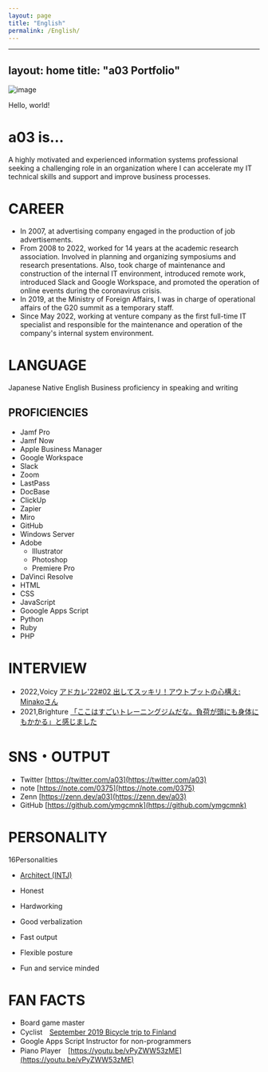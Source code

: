 ```yaml
---
layout: page
title: "English"
permalink: /English/
---
```


---
layout: home
title: "a03 Portfolio"
---

![image](https://user-images.githubusercontent.com/20861176/232205747-72523a82-ed82-4cd2-910e-39bad051c750.png)


Hello, world!

# a03 is...
A highly motivated and experienced information systems professional seeking a challenging role in an organization where I can accelerate  my IT technical skills and support and improve business processes.


# CAREER
- In 2007, at advertising company engaged in the production of job advertisements.
- From 2008 to 2022, worked for 14 years at the academic research association. Involved in planning and organizing symposiums and research presentations. Also, took charge of maintenance and construction of the internal IT environment, introduced remote work, introduced Slack and Google Workspace, and promoted the operation of online events during the coronavirus crisis.
- In 2019, at the Ministry of Foreign Affairs, I was in charge of operational affairs of the G20 summit as a temporary staff.
- Since May 2022, working at venture company as the first full-time IT specialist and responsible for the maintenance and operation of the company's internal system environment.


# LANGUAGE
Japanese	Native
English	Business proficiency in speaking and writing 

## PROFICIENCIES
- Jamf Pro
- Jamf Now
- Apple Business Manager
- Google Workspace
- Slack
- Zoom
- LastPass
- DocBase
- ClickUp
- Zapier
- Miro
- GitHub
- Windows Server
- Adobe
  - Illustrator
  - Photoshop
  - Premiere Pro
- DaVinci Resolve
- HTML
- CSS
- JavaScript
- Gooogle Apps Script
- Python
- Ruby
- PHP

# INTERVIEW
- 2022,Voicy [アドカレ'22#02 出してスッキリ！アウトプットの心構え: Minakoさん](https://voicy.jp/channel/2986/427594)
- 2021,Brighture [「ここはすごいトレーニングジムだな。負荷が頭にも身体にもかかる」と感じました](https://brighture.jp/voice/973)


# SNS・OUTPUT
- Twitter	[https://twitter.com/a03](https://twitter.com/a03)
- note 	[https://note.com/0375](https://note.com/0375)
- Zenn	[https://zenn.dev/a03](https://zenn.dev/a03)
- GitHub	[https://github.com/ymgcmnk](https://github.com/ymgcmnk)

# PERSONALITY
16Personalities
- [Architect (INTJ)](https://www.16personalities.com/intj-personality)


- Honest
- Hardworking
- Good verbalization
- Fast output
- Flexible posture
- Fun and service minded

# FAN FACTS
- Board game master
- Cyclist　[September 2019 Bicycle trip to Finland](https://note.com/0375/m/m07007cc8eb9c) 
- Google Apps Script Instructor for non-programmers
- Piano Player　[https://youtu.be/vPyZWW53zME](https://youtu.be/vPyZWW53zME)


